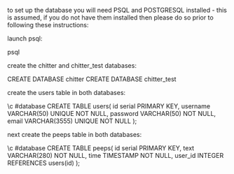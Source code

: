 to set up the database you will need PSQL and POSTGRESQL installed - this is assumed, if you do not have them installed then please do so prior to following these instructions:

launch psql:

psql 

create the chitter and chitter_test databases:

CREATE DATABASE chitter
CREATE DATABASE chitter_test

create the users table in both databases:

\c #database
CREATE TABLE users(
id serial PRIMARY KEY,
username VARCHAR(50) UNIQUE NOT NULL,
password VARCHAR(50) NOT NULL,
email VARCHAR(3555) UNIQUE NOT NULL
);

next create the peeps table in both databases:

\c #database
CREATE TABLE peeps(
id serial PRIMARY KEY,
text VARCHAR(280) NOT NULL,
time TIMESTAMP NOT NULL,
user_id INTEGER REFERENCES users(id)
);